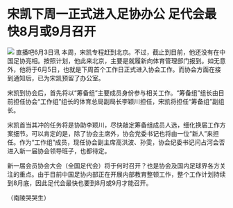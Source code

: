 

# 宋凯下周一正式进入足协办公 足代会最快8月或9月召开

![](https://inews.gtimg.com/om_bt/O1iduBGtyH729ZuFu5cQwToNiulw22bQsd9TybiLTxEtcAA/1000)
直播吧6月3日讯
本周，宋凯专程赶到北京。不过，截止到目前，他还没有在中国足协亮相。按照计划，他此来北京，主要是就履新向体育管理部门报到。如无意外，他将于6月5日，也就是下周首个工作日正式进入协会工作。而协会方面在接到通知后，已为宋凯预留了办公室。

宋凯到协会后，首先将以“筹备组”主要成员身份参与相关工作。“筹备组”组长由目前担任协会“工作组”组长的体育总局副局长李颖川担任，宋凯将担任“筹备组”副组长。

宋凯首当其冲的任务将是协助李颖川，尽快敲定筹备组成员人选，细化换届工作方案细节。可以肯定的是，除了协会主席外，协会党委书记也将由一位“新人”来担任。作为“工作组”成员，现任协会副主席高洪波、孙雯，协会纪委书记闫占河会否进入新一届协会领导班子，也都待定。

新一届会员协会大会（全国足代会）将于何时召开？也是协会及国内足球界各方关注的重点。由于目前中国足协内部正在开展内部教育整顿工作，整个工作计划持续到8月底，因此足代会最快也要到8月或9月才能召开。

（南陵哭哭生）

